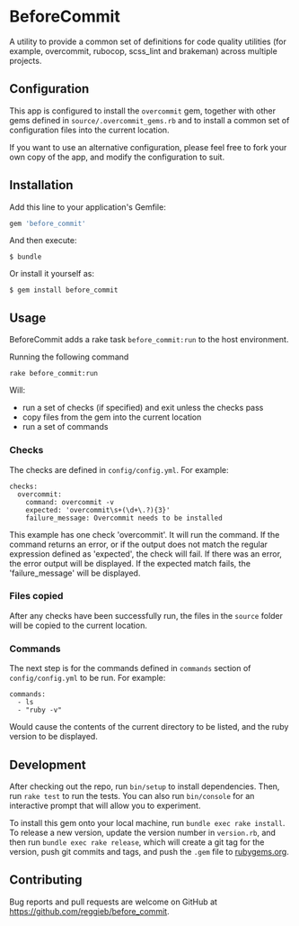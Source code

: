 # BeforeCommit

A utility to provide a common set of definitions for code quality utilities
(for example, overcommit, rubocop, scss_lint and brakeman) across multiple
projects.

## Configuration

This app is configured to install the `overcommit` gem, together with other
gems defined in `source/.overcommit_gems.rb` and to install a common set
of configuration files into the current location.

If you want to use an alternative configuration, please feel free to fork
your own copy of the app, and modify the configuration to suit.

## Installation

Add this line to your application's Gemfile:

```ruby
gem 'before_commit'
```

And then execute:

    $ bundle

Or install it yourself as:

    $ gem install before_commit

## Usage

BeforeCommit adds a rake task `before_commit:run` to the host environment.

Running the following command

    rake before_commit:run

Will:
- run a set of checks (if specified) and exit unless the checks pass
- copy files from the gem into the current location
- run a set of commands

### Checks

The checks are defined in `config/config.yml`. For example:

    checks:
      overcommit: 
        command: overcommit -v
        expected: 'overcommit\s+(\d+\.?){3}'
        failure_message: Overcommit needs to be installed

This example has one check 'overcommit'. It will run the command. If the
command returns an error, or if the output does not match the regular expression
defined as 'expected', the check will fail. If there was an error, the error
output will be displayed. If the expected match fails, the 'failure_message'
will be displayed.

### Files copied

After any checks have been successfully run, the files in the `source` folder 
will be copied to the current location.

### Commands

The next step is for the commands defined in `commands` section of 
`config/config.yml` to be run. For example:

    commands:
      - ls
      - "ruby -v"
    
Would cause the contents of the current directory to be listed, and the ruby
version to be displayed.

## Development

After checking out the repo, run `bin/setup` to install dependencies. 
Then, run `rake test` to run the tests. You can also run `bin/console` 
for an interactive prompt that will allow you to experiment.

To install this gem onto your local machine, run `bundle exec rake install`. 
To release a new version, update the version number in `version.rb`, and then 
run `bundle exec rake release`, which will create a git tag for the version, 
push git commits and tags, and push the `.gem` file 
to [rubygems.org](https://rubygems.org).

## Contributing

Bug reports and pull requests are welcome on GitHub at 
https://github.com/reggieb/before_commit.

